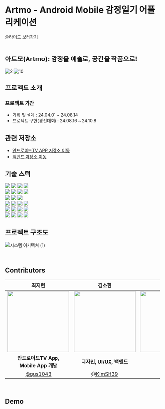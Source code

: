# Artmo - Android Mobile 감정일기 어플리케이션
[슬라이드 보러가기](https://drive.google.com/file/d/1hKoE3XsFVNDAelP2lxQlgJWiKy0sxJyD/view?usp=sharing)  
<br/>    
 ## 아트모(Artmo): 감정을 예술로, 공간을 작품으로!
![2](https://github.com/user-attachments/assets/6a74713e-e8c8-49f1-9a3d-70c7a3df236f)
![10](https://github.com/user-attachments/assets/40e8494d-9541-43ab-8634-38ba91b9cd7e)



## 프로젝트 소개
### 프로젝트 기간
- 기획 및 설계 : 24.04.01 ~ 24.08.14
- 프로젝트 구현(경진대회) : 24.08.16 ~ 24.10.8

## 관련 저장소  
- [안드로이드TV APP 저장소 이동](https://github.com/kibwa-sosujiki/artimo-smart-frame)
- [백엔드 저장소 이동](https://github.com/KimSH39/artimo-server)

## 기술 스택

<div align=left>
<img src="https://img.shields.io/badge/Kotlin-7F52FF?style=for-the-badge&logo=Kotlin&logoColor=white">
<img src="https://img.shields.io/badge/Android%20Studio-3DDC84?style=for-the-badge&logo=Android%20Studio&logoColor=white">
<img src="https://img.shields.io/badge/Android-3DDC84?style=for-the-badge&logo=android&logoColor=white">
<img src="https://img.shields.io/badge/Androidd%20TV-3DDC84?style=for-the-badge&logo=android&logoColor=white">

 <br>
<img src="https://img.shields.io/badge/java 17-007396?style=for-the-badge&logo=java&logoColor=white">
<img src="https://img.shields.io/badge/springboot 3.3.0-6DB33F?style=for-the-badge&logo=springboot&logoColor=white">
<img src="https://img.shields.io/badge/spring data jpa-6DB33F?style=for-the-badge&logo=spring&logoColor=white">
<img src="https://img.shields.io/badge/swagger-25A16?style=for-the-badge&logo=swagger&logoColor=white">

<br>
<img src="https://img.shields.io/badge/gradle 8.8-02303A?style=for-the-badge&logo=gradle&logoColor=white">
<img src="https://img.shields.io/badge/testcontainers-2496ED?style=for-the-badge&logo=docker&logoColor=white">
<img src="https://img.shields.io/badge/mysql 8.0-4479A1?style=for-the-badge&logo=mysql&logoColor=white">

<br>
<img src="https://img.shields.io/badge/aws ec2-F05032?style=for-the-badge&logo=amazonec2&logoColor=white">
<img src="https://img.shields.io/badge/aws amazonroute53-F05032?style=for-the-badge&logo=amazonroute53&logoColor=white">
<img src="https://img.shields.io/badge/aws rds-134?style=for-the-badge&logo=amazonrds&logoColor=white">
<img src="https://img.shields.io/badge/github actions-2088FF?style=for-the-badge&logo=githubactions&logoColor=white">

<br>
<img src="https://img.shields.io/badge/smartthings-15BFFF?style=for-the-badge&logo=smartthings&logoColor=white">
<img src="https://img.shields.io/badge/chatGPT-74aa9c?style=for-the-badge&logo=openai&logoColor=white">
<img src="https://img.shields.io/badge/DALL--E-000000?style=for-the-badge&logo=openai&logoColor=white">
<img src="https://img.shields.io/badge/stability--ai-9f50ff?style=for-the-badge&ogoColor=white">


<br>
<img src="https://img.shields.io/badge/github-181717?style=for-the-badge&logo=github&logoColor=white">
<img src="https://img.shields.io/badge/git-F05032?style=for-the-badge&logo=git&logoColor=white">
<img src="https://img.shields.io/badge/notion-000000?style=for-the-badge&logo=notion&logoColor=white">
<img src="https://img.shields.io/badge/Postman-FF6C37?style=for-the-badge&logo=Postman&logoColor=white"/>
</div>


 ## 프로젝트 구조도
![시스템 아키텍쳐 (1)](https://github.com/user-attachments/assets/4742130b-2bbd-40b8-97ac-aa5e546631c5)


<br/>    


 ## Contributors 
|최지현|김소현|오수연|채기웅|
|:---:|:---:|:---:|:---:|
<img src="https://avatars.githubusercontent.com/u/80878955?v=4" width="200px">|<img src="https://avatars.githubusercontent.com/u/63898043?v=4" width="200px">|<img src="https://avatars.githubusercontent.com/u/97380428?v=4" width="200px">|<img src="https://avatars.githubusercontent.com/u/77622897?v=4" width="200px">|
|<strong>안드로이드TV App, <br> Mobile App 개발</strong>|<strong>디자인, UI/UX, 백엔드</strong>|<strong>백엔드</strong>|<strong>백엔드</strong>|
|[@gus1043](https://github.com/gus1043)|[@KimSH39](https://github.com/KimSH39)|[@otndus](https://github.com/otndus)|[@dipito](https://github.com/Gi-Woong)|


<br/>     
   

## Demo
